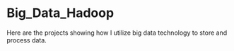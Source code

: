 # Big_Data_Hadoop
Here are the projects showing how I utilize big data technology to store and process data.
